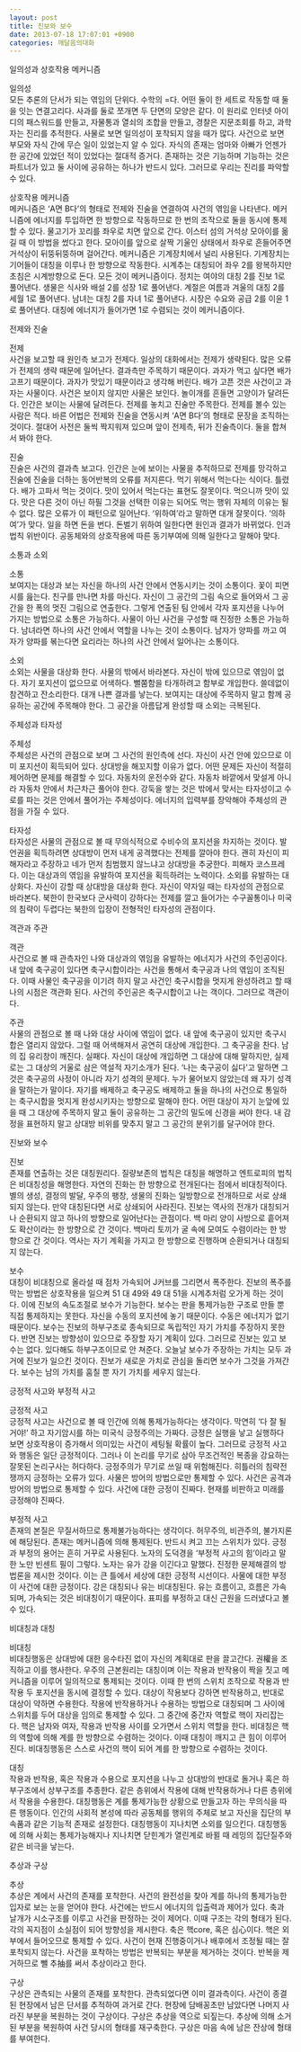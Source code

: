 ```yaml
---
layout: post
title: 진보와 보수
date: 2013-07-18 17:07:01 +0900
categories: 깨달음의대화
---
```


  


일의성과 상호작용 메커니즘 


  


일의성     
모든 추론의 단서가 되는 엮임의 단위다. 수학의 =다. 어떤 둘이 한 세트로 작동할 때 둘을 잇는 연결고리다. 사과를 둘로 쪼개면 두 단면의 모양은 같다. 이 원리로 인터넷 아이디의 패스워드를 만들고, 자물통과 열쇠의 조합을 만들고, 경찰은 지문조회를 하고, 과학자는 진리를 추적한다. 사물로 보면 일의성이 포착되지 않을 때가 많다. 사건으로 보면 부모와 자식 간에 무슨 일이 있었는지 알 수 있다. 자식의 존재는 엄마와 아빠가 언젠가 한 공간에 있었던 적이 있었다는 절대적 증거다. 존재하는 것은 기능하며 기능하는 것은 파트너가 있고 둘 사이에 공유하는 하나가 반드시 있다. 그러므로 우리는 진리를 파악할 수 있다. 


  


상호작용 메커니즘    
메커니즘은 ‘A면 B다’의 형태로 전제와 진술을 연결하여 사건의 엮임을 나타낸다. 메커니즘에 에너지를 투입하면 한 방향으로 작동하므로 한 번의 조작으로 둘을 동시에 통제할 수 있다. 물고기가 꼬리를 좌우로 치면 앞으로 간다. 이스터 섬의 거석상 모아이를 옮길 때 이 방법을 썼다고 한다. 모아이를 앞으로 살짝 기울인 상태에서 좌우로 흔들어주면 거석상이 뒤뚱뒤뚱하며 걸어간다. 메커니즘은 기계장치에서 널리 사용된다. 기계장치는 기어들이 대칭을 이루나 한 방향으로 작동한다. 시계추는 대칭되어 좌우 2를 왕복하지만 초침은 시계방향으로 돈다. 모든 것이 메커니즘이다. 정치는 여야의 대칭 2를 진보 1로 풀어낸다. 생물은 식사와 배설 2를 성장 1로 풀어낸다. 계절은 여름과 겨울의 대칭 2를 세월 1로 풀어낸다. 남녀는 대칭 2를 자녀 1로 풀어낸다. 시장은 수요와 공급 2를 이윤 1로 풀어낸다. 대칭에 에너지가 들어가면 1로 수렴되는 것이 메커니즘이다. 


  


전제와 진술 


  


전제    
사건을 보고할 때 원인측 보고가 전제다. 일상의 대화에서는 전제가 생략된다. 많은 오류가 전제의 생략 때문에 일어난다. 결과측만 주목하기 때문이다. 과자가 먹고 싶다면 배가 고프기 때문이다. 과자가 맛있기 때문이라고 생각해 버린다. 배가 고픈 것은 사건이고 과자는 사물이다. 사건은 보이지 않지만 사물은 보인다. 놀이개를 흔들면 고양이가 달려든다. 인간은 보이는 사물에 달려든다. 전제를 놓치고 진술만 주목한다. 전제를 볼수 있는 사람은 적다. 바른 어법은 전제와 진술을 연동시켜 ‘A면 B다’의 형태로 문장을 조직하는 것이다. 절대어 사전은 둘씩 짝지워져 있으며 앞이 전제측, 뒤가 진술측이다. 둘을 합쳐서 봐야 한다. 


  


진술     
진술은 사건의 결과측 보고다. 인간은 눈에 보이는 사물을 추적하므로 전제를 망각하고 진술에 진술을 더하는 동어반복의 오류를 저지른다. 먹기 위해서 먹는다는 식이다. 틀렸다. 배가 고파서 먹는 것이다. 맛이 있어서 먹는다는 표현도 잘못이다. 먹으니까 맛이 있다. 맛은 다른 것이 아닌 하필 그것을 선택한 이유는 되어도 먹는 행위 자체의 이유는 될 수 없다. 많은 오류가 이 패턴으로 일어난다. ‘위하여’라고 말하면 대개 잘못이다. ‘의하여’가 맞다. 일을 하면 돈을 번다. 돈벌기 위하여 일한다면 원인과 결과가 바뀌었다. 인과법칙 위반이다. 공동체와의 상호작용에 따른 동기부여에 의해 일한다고 말해야 맞다. 


  


소통과 소외 


  


소통     
보여지는 대상과 보는 자신을 하나의 사건 안에서 연동시키는 것이 소통이다. 꽃이 피면 시를 읊는다. 친구를 만나면 차를 마신다. 자신이 그 공간의 그림 속으로 들어와서 그 공간을 한 폭의 멋진 그림으로 연출한다. 그렇게 연출된 팀 안에서 각자 포지션을 나누어 가지는 방법으로 소통은 가능하다. 사물이 아닌 사건을 구성할 때 진정한 소통은 가능하다. 남녀라면 하나의 사건 안에서 역할을 나누는 것이 소통이다. 남자가 양파를 까고 여자가 양파를 볶는다면 요리라는 하나의 사건 안에서 일어나는 소통이다. 


  


소외     
소외는 사물을 대상화 한다. 사물의 밖에서 바라본다. 자신이 밖에 있으므로 엮임이 없다. 자기 포지션이 없으므로 어색하다. 뻘쭘함을 타개하려고 함부로 개입한다. 쓸데없이 참견하고 잔소리한다. 대개 나쁜 결과를 낳는다. 보여지는 대상에 주목하지 말고 함께 공유하는 공간에 주목해야 한다. 그 공간을 아름답게 완성할 때 소외는 극복된다. 


  


주체성과 타자성 


  


주체성    
주체성은 사건의 관점으로 보며 그 사건의 원인측에 선다. 자신이 사건 안에 있으므로 이미 포지션이 획득되어 있다. 상대방을 해꼬지할 이유가 없다. 어떤 문제든 자신이 적절히 제어하면 문제를 해결할 수 있다. 자동차의 운전수와 같다. 자동차 바깥에서 맞설게 아니라 자동차 안에서 차근차근 풀어야 한다. 강둑을 쌓는 것은 밖에서 맞서는 타자성이고 수로를 파는 것은 안에서 풀어가는 주체성이다. 에너지의 입력부를 장악해야 주체성의 관점을 가질 수 있다. 


  


타자성    
타자성은 사물의 관점으로 볼 때 무의식적으로 수비수의 포지션을 차지하는 것이다. 발언권을 획득하려면 상대방이 먼저 내게 공격했다는 전제를 깔아야 한다. 괜히 자신이 피해자라고 주장하고 네가 먼저 침범했지 않느냐고 상대방을 추궁한다. 피해자 코스프레다. 이는 대상과의 엮임을 유발하여 포지션을 획득하려는 노력이다. 소외를 유발하는 대상화다. 자신이 강할 때 상대방을 대상화 한다. 자신이 약자일 때는 타자성의 관점으로 바라본다. 북한이 한국보다 군사력이 강하다는 전제를 깔고 들어가는 수구꼴통이나 미국의 침략이 두렵다는 북한의 입장이 전형적인 타자성의 관점이다. 


  


객관과 주관 


  


객관     
사건으로 볼 때 관측자인 나와 대상과의 엮임을 유발하는 에너지가 사건의 주인공이다. 내 앞에 축구공이 있다면 축구시합이라는 사건을 통해서 축구공과 나의 엮임이 조직된다. 이때 사물인 축구공을 이기려 하지 말고 사건인 축구시합을 멋지게 완성하려고 할 때 나의 시점은 객관화 된다. 사건의 주인공은 축구시합이고 나는 객이다. 그러므로 객관이다. 


  


주관     
사물의 관점으로 볼 때 나와 대상 사이에 엮임이 없다. 내 앞에 축구공이 있지만 축구시합은 열리지 않았다. 그럴 때 어색해져서 공연히 대상에 개입한다. 그 축구공을 찬다. 남의 집 유리창이 깨진다. 실패다. 자신이 대상에 개입하면 그 대상에 대해 말하지만, 실제로는 그 대상의 거울로 삼은 역설적 자기소개가 된다. ‘나는 축구공이 싫다’고 말하면 그것은 축구공의 사정이 아니라 자기 성격의 문제다. 누가 물어보지 않았는데 왜 자기 성격을 말하는가 말이다. 자기를 배제하고 축구공도 배제하고 둘을 하나의 사건으로 통일하는 축구시합을 멋지게 완성시키자는 방향으로 말해야 한다. 어떤 대상이 자기 눈앞에 있을 때 그 대상에 주목하지 말고 둘이 공유하는 그 공간의 밀도에 신경을 써야 한다. 내 감정을 표현하지 말고 상대방 비위를 맞추지 말고 그 공간의 분위기를 달구어야 한다. 


  


진보와 보수 


  


진보    
존재를 연출하는 것은 대칭원리다. 질량보존의 법칙은 대칭을 해명하고 엔트로피의 법칙은 비대칭성을 해명한다. 자연의 진화는 한 방향으로 전개된다는 점에서 비대칭적이다. 별의 생성, 결정의 발달, 우주의 팽창, 생물의 진화는 일방향으로 전개하므로 서로 상쇄되지 않는다. 만약 대칭된다면 서로 상쇄되어 사라진다. 진보는 역사의 전개가 대칭되거나 순환되지 않고 하나의 방향으로 일어난다는 관점이다. 백 마리 양이 사방으로 흩어져도 확산이라는 한 방향으로 간 것이다. 백마리 토끼가 굴 속에 모여도 수렴이라는 한 방향으로 간 것이다. 역사는 자기 계획을 가지고 한 방향으로 진행하며 순환되거나 대칭되지 않는다. 


  


보수     
대칭이 비대칭으로 올라설 때 점차 가속되어 J커브를 그리면서 폭주한다. 진보의 폭주를 막는 방법은 상호작용을 일으켜 51 대 49와 49 대 51을 시계추처럼 오가게 하는 것이다. 이에 진보의 속도조절로 보수가 기능한다. 보수는 판을 통제가능한 구조로 만들 뿐 직접 통제하지는 못한다. 자신을 수동의 포지션에 놓기 때문이다. 수동은 에너지가 없기 때문이다. 보수는 진보의 하부구조로 종속되므로 독립적인 자기 가치를 주장하지 못한다. 반면 진보는 방향성이 있으므로 주장할 자기 계획이 있다. 그러므로 진보는 있고 보수는 없다. 있다해도 하부구조이므로 안 쳐준다. 오늘날 보수가 주장하는 가치는 모두 과거에 진보가 일으킨 것이다. 진보가 새로운 가치로 관심을 돌리면 보수가 그것을 가져간다. 보수는 남의 가치를 훔칠 뿐 자기 가치를 세우지 않는다. 


  


긍정적 사고와 부정적 사고 


  


긍정적 사고    
긍정적 사고는 사건으로 볼 때 인간에 의해 통제가능하다는 생각이다. 막연히 ‘다 잘 될거야!’ 하고 자기암시를 하는 미국식 긍정주의는 가짜다. 긍정은 실행을 낳고 실행하다 보면 상호작용이 증가해서 의미있는 사건이 세팅될 확률이 높다. 그러므로 긍정적 사고와 행동은 일단 긍정적이다. 그러나 이 논리를 무기로 삼아 무조건적인 복종을 강요하는 잘못된 논리구사는 허다하다. 긍정주의가 무기로 쓰일 때 위험해진다. 히틀러의 침략전쟁까지 긍정하는 오류가 있다. 사물은 방어의 방법으로만 통제할 수 있다. 사건은 공격과 방어의 방법으로 통제할 수 있다. 사건에 대한 긍정이 진짜다. 현재를 비판하고 미래를 긍정해야 진짜다. 


  


부정적 사고    
존재의 본질은 무질서하므로 통제불가능하다는 생각이다. 허무주의, 비관주의, 불가지론에 해당된다. 존재는 메커니즘에 의해 통제된다. 반드시 켜고 끄는 스위치가 있다. 긍정과 부정의 용어는 흔히 거꾸로 사용된다. 노자의 도덕경을 ‘부정적 사고의 힘’이라고 말한 노만 빈센트 필이 그렇다. 노자는 유가 강을 이긴다고 말했다. 진정한 문제해결의 방법론을 제시한 것이다. 이는 큰 틀에서 세상에 대한 긍정적 시선이다. 사물에 대한 부정이 사건에 대한 긍정이다. 강은 대칭되나 유는 비대칭된다. 유는 흐름이고, 흐름은 가속되며, 가속되는 것은 비대칭이기 때문이다. 표피를 부정하고 대신 근원을 드러냈다고 볼 수 있다. 


  


비대칭과 대칭 


  


비대칭    
비대칭행동은 상대방에 대한 응수타진 없이 자신의 계획대로 판을 끌고간다. 권權을 조직하고 이를 행사한다. 우주의 근본원리는 대칭이며 이는 작용과 반작용이 짝을 짓고 메커니즘을 이루어 일의적으로 통제되는 것이다. 이때 한 번의 스위치 조작으로 작용과 반작용 두 포지션을 동시에 결정할 수 있다. 대상이 작용보다 강하면 반작용하고, 반대로 대상이 약하면 수용한다. 작용에 반작용하거나 수용하는 방법으로 대칭되며 그 사이에 스위치를 두어 대상을 임의로 통제할 수 있다. 그 중간에 중간자 역할로 핵이 자리잡는다. 핵은 남자와 여자, 작용과 반작용 사이를 오가면서 스위치 역할을 한다. 비대칭은 핵의 역할에 의해 계를 한 방향으로 수렴하는 것이다. 이때 대칭이 깨지고 큰 힘이 이루어진다. 비대칭행동은 스스로 사건의 핵이 되어 계를 한 방향으로 수렴하는 것이다. 


  


대칭    
작용과 반작용, 혹은 작용과 수용으로 포지션을 나누고 상대방의 반대로 돌거나 혹은 하부구조에서 상부구조를 추종한다. 같은 층위에서 작용에 대해 반작용하거나 다른 층위에서 작용을 수용한다. 대칭행동은 계를 통제가능한 상황으로 만들고자 하는 무의식을 따른 행동이다. 인간의 사회적 본성에 따라 공동체를 행위의 주체로 보고 자신을 집단의 부속품과 같은 기능적 존재로 설정한다. 대칭행동이 지나치면 소외를 일으킨다. 대칭행동에 의해 사회는 통제가능해지나 지나치면 닫힌계가 열린계로 바뀔 때 레밍의 집단질주와 같은 비극을 낳는다. 


  


추상과 구상 


  


추상    
추상은 계에서 사건의 존재를 포착한다. 사건의 완전성을 찾아 계를 하나의 통제가능한 입자로 보는 눈을 얻어야 한다. 사건에는 반드시 에너지의 입출력과 제어가 있다. 축과 날개가 시소구조를 이루고 사건을 판정하는 것이 제어다. 이때 구조는 각의 형태가 된다. 각의 꼭지점이 소실점이 되어 방향성을 제시한다. 축은 핵core, 혹은 심心이다. 핵은 외부에서 들어오므로 통제할 수 있다. 사건이 현재 진행중이거나 배후에서 조정될 때는 잘 포착되지 않는다. 사건을 포착하는 방법은 반복되는 부분을 제거하는 것이다. 반복을 제거하므로 뺄 추抽를 써서 추상이라고 한다. 


  


구상    
구상은 관측되는 사물의 존재를 포착한다. 관측되었다면 이미 결과측이다. 사건이 종결된 현장에서 남은 단서를 추적하여 과거로 간다. 현장에 담배꽁초만 남았다면 나머지 사라진 부분을 복원하는 것이 구상이다. 구상은 추상을 역으로 되짚는다. 추상에 의해 소거된 부분을 복원하여 사건 당시의 형태를 재구축한다. 구상은 마음 속에 남은 잔상에 형태를 부여한다.